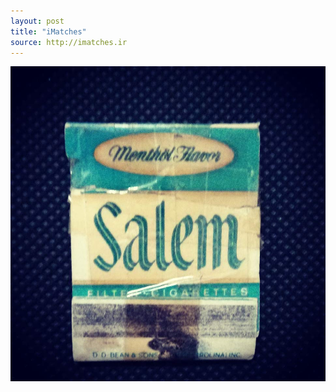 ```yaml
---
layout: post
title: "iMatches"
source: http://imatches.ir
---
```


<img src="../assets/img/matches/matches-42.jpg">